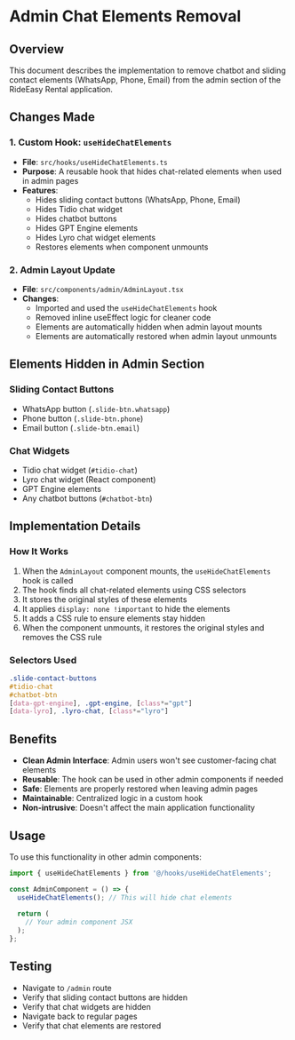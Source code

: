 # Admin Chat Elements Removal

## Overview
This document describes the implementation to remove chatbot and sliding contact elements (WhatsApp, Phone, Email) from the admin section of the RideEasy Rental application.

## Changes Made

### 1. Custom Hook: `useHideChatElements`
- **File**: `src/hooks/useHideChatElements.ts`
- **Purpose**: A reusable hook that hides chat-related elements when used in admin pages
- **Features**:
  - Hides sliding contact buttons (WhatsApp, Phone, Email)
  - Hides Tidio chat widget
  - Hides chatbot buttons
  - Hides GPT Engine elements
  - Hides Lyro chat widget elements
  - Restores elements when component unmounts

### 2. Admin Layout Update
- **File**: `src/components/admin/AdminLayout.tsx`
- **Changes**:
  - Imported and used the `useHideChatElements` hook
  - Removed inline useEffect logic for cleaner code
  - Elements are automatically hidden when admin layout mounts
  - Elements are automatically restored when admin layout unmounts

## Elements Hidden in Admin Section

### Sliding Contact Buttons
- WhatsApp button (`.slide-btn.whatsapp`)
- Phone button (`.slide-btn.phone`)
- Email button (`.slide-btn.email`)

### Chat Widgets
- Tidio chat widget (`#tidio-chat`)
- Lyro chat widget (React component)
- GPT Engine elements
- Any chatbot buttons (`#chatbot-btn`)

## Implementation Details

### How It Works
1. When the `AdminLayout` component mounts, the `useHideChatElements` hook is called
2. The hook finds all chat-related elements using CSS selectors
3. It stores the original styles of these elements
4. It applies `display: none !important` to hide the elements
5. It adds a CSS rule to ensure elements stay hidden
6. When the component unmounts, it restores the original styles and removes the CSS rule

### Selectors Used
```css
.slide-contact-buttons
#tidio-chat
#chatbot-btn
[data-gpt-engine], .gpt-engine, [class*="gpt"]
[data-lyro], .lyro-chat, [class*="lyro"]
```

## Benefits
- **Clean Admin Interface**: Admin users won't see customer-facing chat elements
- **Reusable**: The hook can be used in other admin components if needed
- **Safe**: Elements are properly restored when leaving admin pages
- **Maintainable**: Centralized logic in a custom hook
- **Non-intrusive**: Doesn't affect the main application functionality

## Usage
To use this functionality in other admin components:

```typescript
import { useHideChatElements } from '@/hooks/useHideChatElements';

const AdminComponent = () => {
  useHideChatElements(); // This will hide chat elements
  
  return (
    // Your admin component JSX
  );
};
```

## Testing
- Navigate to `/admin` route
- Verify that sliding contact buttons are hidden
- Verify that chat widgets are hidden
- Navigate back to regular pages
- Verify that chat elements are restored 